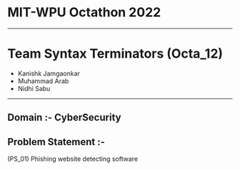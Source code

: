 # MIT-WPU Octathon 2022
---
# Team Syntax Terminators (Octa_12)
- Kanishk Jamgaonkar
- Muhammad Arab
- Nidhi Sabu
---
## Domain :- CyberSecurity
## Problem Statement :-
(PS_01) Phishing website detecting software

 
